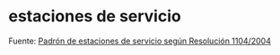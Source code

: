 # estaciones de servicio

Fuente: [Padrón de estaciones de servicio según Resolución 1104/2004](http://datos.minem.gob.ar/dataset/padron-1104/archivo/c8d1de5c-2f4d-41a3-98c0-55e746d8950f)
